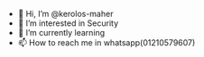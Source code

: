 - 👋 Hi, I’m @kerolos-maher
- 👀 I’m interested in Security
- 🌱 I’m currently learning  
- 📫 How to reach me in whatsapp(01210579607)
